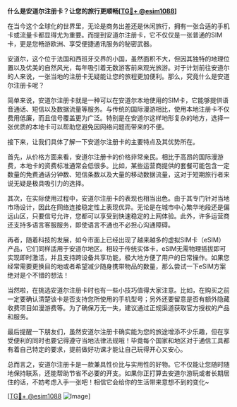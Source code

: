 **什么是安道尔注册卡？让您的旅行更顺畅[[TG💪+ @esim1088](https://t.me/s/esim1088)]**

在当今这个全球化的世界里，无论是商务出差还是休闲旅行，拥有一张合适的手机卡或流量卡都显得尤为重要。而提到安道尔注册卡，它不仅仅是一张普通的SIM卡，更是您畅游欧洲、享受便捷通讯服务的秘密武器。

安道尔，这个位于法国和西班牙交界的小国，虽然面积不大，但因其独特的地理位置以及优美的自然风光，每年吸引着无数游客前来观光旅游。对于计划前往安道尔的人来说，一张当地的注册卡无疑能让您的旅程更加便利。那么，究竟什么是安道尔注册卡呢？

简单来说，安道尔注册卡就是一种可以在安道尔本地使用的SIM卡，它能够提供语音通话、短信以及数据流量等服务。与传统的国际漫游相比，使用本地注册卡不仅费用低廉，而且信号覆盖更为广泛。特别是在安道尔这样地形复杂的地方，选择一张优质的本地卡可以帮助您避免因网络问题而带来的不便。

接下来，让我们具体了解一下安道尔注册卡的主要特点及其优势所在。

首先，从价格方面来看，安道尔注册卡的价格非常亲民。相比于高昂的国际漫游费，本地卡的资费标准通常会低很多。比如，某些运营商提供的套餐可能包含一定数量的免费通话分钟数、短信条数以及大量的移动数据流量，这对于短期旅行者来说无疑是极具吸引力的选择。

其次，在实际使用过程中，安道尔注册卡的表现也相当出色。由于其专门针对当地市场设计，因此在网络连接稳定性上表现优异。无论是在城市中心繁华地段还是偏远山区，只要信号允许，您都可以享受到快速稳定的上网体验。此外，许多运营商还支持多语言客服服务，即使语言不通也不必担心沟通障碍。

再者，随着科技的发展，如今市面上已经出现了越来越多的虚拟SIM卡（eSIM）产品，它们同样适用于安道尔地区。相较于传统实体卡，eSIM无需物理插拔即可实现即时激活，并且支持跨设备共享功能，极大地方便了用户的日常操作。如果您经常需要更换目的地或者希望减少随身携带物品的数量，那么尝试一下eSIM方案绝对是个不错的想法！

当然啦，在挑选安道尔注册卡时也有一些小技巧值得大家注意。比如，在购买之前一定要确认清楚该卡是否支持您所使用的手机型号；另外还要留意是否有额外隐藏收费项目如漫游费等。为了确保万无一失，建议通过正规渠道获取官方授权的产品和服务。

最后提醒一下朋友们，虽然安道尔注册卡确实能为您的旅途增添不少乐趣，但在享受便利的同时也要记得遵守当地法律法规哦！毕竟每个国家和地区对于通信工具都有着自己特定的要求，提前做好功课才能让自己玩得开心又安心。

总而言之，安道尔注册卡是一款兼具性价比与实用性的好物。它不仅能让您随时随地保持联系，还能帮助节省不必要的开支。如果你正打算去安道尔游玩或者长期居住的话，不妨考虑入手一张吧！相信它会给你的生活带来意想不到的变化~

[[TG💪+ @esim1088](https://t.me/s/esim1088) ![Image](https://i.postimg.cc/4NQfJmqS/Snipaste-2025-05-13-00-14-12.png)]